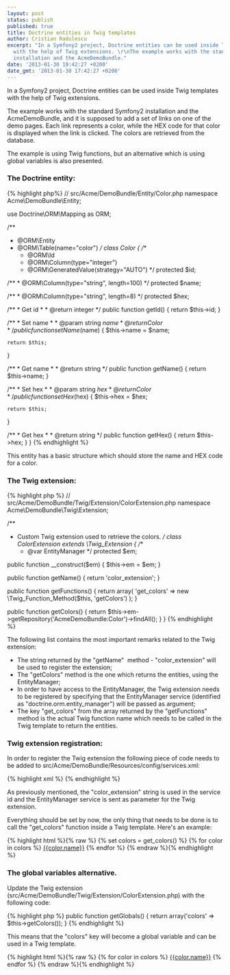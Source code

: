 ```yaml
---
layout: post
status: publish
published: true
title: Doctrine entities in Twig templates
author: Cristian Radulescu
excerpt: "In a Symfony2 project, Doctrine entities can be used inside Twig templates
  with the help of Twig extensions. \r\nThe example works with the standard Symfony2
  installation and the AcmeDemoBundle."
date: '2013-01-30 19:42:27 +0200'
date_gmt: '2013-01-30 17:42:27 +0200'
---
```

In a Symfony2 project, Doctrine entities can be used inside Twig templates with the help of Twig extensions.

The example works with the standard Symfony2 installation and the AcmeDemoBundle, and it is supposed to add a set of links on one of the demo pages. Each link represents a color, while the HEX code for that color is displayed when the link is clicked. The colors are retrieved from the database.

The example is using Twig functions, but an alternative which is using global variables is also presented.

### The Doctrine entity:

{% highlight php%}
// src/Acme/DemoBundle/Entity/Color.php
namespace Acme\DemoBundle\Entity;

use Doctrine\ORM\Mapping as ORM;

/**
  * @ORM\Entity
  * @ORM\Table(name="color")
  */
class Color
{
  /**
    * @ORM\Id
    * @ORM\Column(type="integer")
    * @ORM\GeneratedValue(strategy="AUTO")
    */
  protected $id;

  /**
    * @ORM\Column(type="string", length=100)
    */
  protected $name;

  /**
    * @ORM\Column(type="string", length=8)
    */
  protected $hex;

  /**
    * Get id
    *
    * @return integer
    */
  public function getId()
  {
    return $this->id;
  }

  /**
    * Set name
    *
    * @param string $name
    * @return Color
    */
  public function setName($name)
  {
    $this->name = $name;

    return $this;
  }

  /**
    * Get name
    *
    * @return string
    */
  public function getName()
  {
    return $this->name;
  }

  /**
    * Set hex
    *
    * @param string $hex
    * @return Color
    */
  public function setHex($hex)
  {
    $this->hex = $hex;

    return $this;
  }

  /**
    * Get hex
    *
    * @return string
    */
  public function getHex()
  {
    return $this->hex;
  }
}
{% endhighlight %}

This entity has a basic structure which should store the name and HEX code for a color.

### The Twig extension:

{% highlight php %}
// src/Acme/DemoBundle/Twig/Extension/ColorExtension.php
namespace Acme\DemoBundle\Twig\Extension;

/**
  * Custom Twig extension used to retrieve the colors.
  */
class ColorExtension extends \Twig_Extension
{
  /**
    * @var EntityManager
    */
  protected $em;

  public function __construct($em)
  {
    $this->em = $em;
  }

  public function getName()
  {
    return 'color_extension';
  }

  public function getFunctions()
  {
    return array(
      'get_colors' => new \Twig_Function_Method($this, 'getColors')
    );
  }

  public function getColors()
  {
    return $this->em->getRepository('AcmeDemoBundle:Color')->findAll();
  }
}
{% endhighlight %}

The following list contains the most important remarks related to the Twig extension:
* The string returned by the "getName" &nbsp;method - "color_extension" will be used to register the extension;
* The "getColors" method is the one which returns the entities, using the EntityManager;
* In order to have access to the EntityManager, the Twig extension needs to be registered by specifying that the EntityManager service (identified as "doctrine.orm.entity_manager") will be passed as argument;
* The key "get_colors" from the array returned by the "getFunctions" method is the actual Twig function name which needs to be called in the Twig template to return the entities.

### Twig extension registration:
In order to register the Twig extension the following piece of code needs to be added to src/Acme/DemoBundle/Resources/config/services.xml:

{% highlight xml %}
<service id="twig.extension.acme.demo_bundle.color_extension" class="Acme\DemoBundle\Twig\Extension\ColorExtension">
  <tag name="twig.extension" />
  <argument type="service" id="doctrine.orm.entity_manager" />
</service>
{% endhighlight %}

As previously mentioned, the "color_extension" string is used in the service id and the EntityManager service is sent as parameter for the Twig extension.

Everything should be set by now, the only thing that needs to be done is to call the "get_colors" function inside a Twig template. Here's an example:

{% highlight html %}{% raw %}
{% set colors = get_colors() %}
{% for color in colors %}
  <a href="javascript:alert('{{color.hex}}'); return false;">{{color.name}}</a>
{% endfor %}
{% endraw %}{% endhighlight %}

### The global variables alternative.
Update the Twig extension (src/Acme/DemoBundle/Twig/Extension/ColorExtension.php) with the following code:

{% highlight php %}
public function getGlobals()
{
  return array('colors' => $this->getColors());
}
{% endhighlight %}

This means that the "colors" key will become a global variable and can be used in a Twig template.

{% highlight html %}{% raw %}
{% for color in colors %}
  <a href="javascript:alert('{{color.hex}}'); return false;">{{color.name}}</a>
{% endfor %}
{% endraw %}{% endhighlight %}
